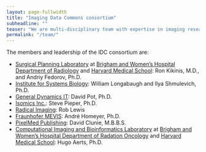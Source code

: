 ```yaml
---
layout: page-fullwidth
title: "Imaging Data Commons consortium"
subheadline: ""
teaser: "We are multi-disciplinary team with expertise in imaging research, software engineering and open source, security and cloud technology."
permalink: "/team/"
---
```


The members and leadership of the IDC consortium are:

* [Surgical Planning Laboratory](http://spl.harvard.edu/) at [Brigham and Women’s Hospital Department of Radiology](https://www.brighamandwomens.org/radiology) and [Harvard Medical School](https://hms.harvard.edu/): Ron Kikinis, M.D., and Andriy Fedorov, Ph.D.
* [Institute for Systems Biology](https://systemsbiology.org/): William Longabaugh and Ilya Shmulevich, Ph.D.
* [General Dynamics IT](https://www.gd.com/): David Pot, Ph.D.
* [Isomics Inc.](http://isomics.com/): Steve Pieper, Ph.D.
* [Radical Imaging](http://radicalimaging.com/): Rob Lewis
* [Fraunhofer MEVIS](https://www.mevis.fraunhofer.de/):  André Homeyer, Ph.D.
* [PixelMed Publishing](https://www.pixelmed.com/): David Clunie, M.B.B.S.
* [Computational Imaging and Bioinformatics Laboratory](http://www.cibl-harvard.org/) at [Brigham and Women’s Hospital Department of Radation Oncology](https://www.brighamandwomens.org/radiation-oncology) and [Harvard Medical School](https://hms.harvard.edu/): Hugo Aerts, Ph.D.
